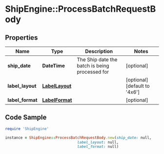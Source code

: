 # ShipEngine::ProcessBatchRequestBody

## Properties

Name | Type | Description | Notes
------------ | ------------- | ------------- | -------------
**ship_date** | **DateTime** | The Ship date the batch is being processed for | [optional] 
**label_layout** | [**LabelLayout**](LabelLayout.md) |  | [optional] [default to &#39;4x6&#39;]
**label_format** | [**LabelFormat**](LabelFormat.md) |  | [optional] 

## Code Sample

```ruby
require 'ShipEngine'

instance = ShipEngine::ProcessBatchRequestBody.new(ship_date: null,
                                 label_layout: null,
                                 label_format: null)
```



